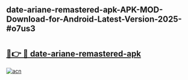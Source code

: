 ## date-ariane-remastered-apk-APK-MOD-Download-for-Android-Latest-Version-2025-#o7us3

# <h2><a href="https://bedroomkl.my?title=date-ariane-remastered-apk&ref=20M">🔗👉 🔴 date-ariane-remastered-apk</a></h2>

[![acn](https://github.com/user-attachments/assets/0f9c940e-d8b0-45ae-aac7-cd30a18b3e1c)](https://bedroomkl.my?title=date-ariane-remastered-apk&ref=20M)

